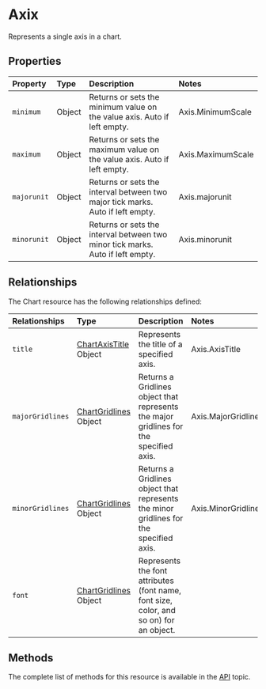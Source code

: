 # Axix
Represents a single axis in a chart.

## Properties

| Property         | Type    |Description|Notes |
|:-----------------|:--------|:----------|:-----|
| `minimum` | Object |Returns or sets the minimum value on the value axis. Auto if left empty.  | Axis.MinimumScale|
| `maximum` | Object |Returns or sets the maximum value on the value axis. Auto if left empty. | Axis.MaximumScale|
| `majorunit` | Object |Returns or sets the interval between two major tick marks. Auto if left empty.  | Axis.majorunit|
| `minorunit` | Object | Returns or sets the interval between two minor tick marks. Auto if left empty. | Axis.minorunit|


## Relationships
The Chart resource has the following relationships defined:

| Relationships    | Type    |Description|Notes |
|:-----------------|:--------|:----------|:-----|
| `title`          |[ChartAxisTitle](chartAxisTitle.md) Object | Represents the title of a specified axis. | Axis.AxisTitle
| `majorGridlines` | [ChartGridlines](chartGridlines.md) Object   | Returns a Gridlines object that represents the major gridlines for the specified axis.   | Axis.MajorGridlines|
| `minorGridlines` | [ChartGridlines](chartGridlines.md) Object   | Returns a Gridlines object that represents the minor gridlines for the specified axis.  | Axis.MinorGridlines|
| `font`          |[ChartGridlines](chartFont.md) Object | Represents the font attributes (font name, font size, color, and so on) for an object. 

## Methods

The complete list of methods for this resource is available in
the [API](../README.md) topic.